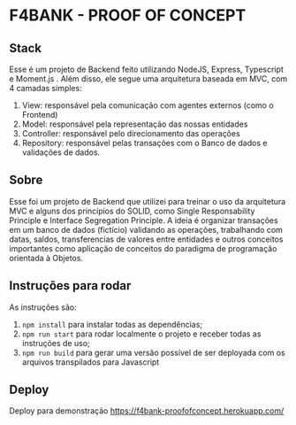 # F4BANK - PROOF OF CONCEPT

## Stack

Esse é um projeto de Backend feito utilizando NodeJS, Express, Typescript e Moment.js
. Além disso, ele segue uma arquitetura baseada em MVC, com 4 camadas
simples:

1. View: responsável pela comunicação com agentes externos
   (como o Frontend)
1. Model: responsável pela representação das nossas entidades
1. Controller: responsável pelo direcionamento das operações
1. Repository: responsável pelas transações com o Banco de dados e validações de dados.

## Sobre

Esse foi um projeto de Backend que utilizei para treinar o uso da arquitetura MVC e alguns dos princípios do SOLID, como Single Responsability Principle e Interface Segregation Principle.
A ideia é organizar transações em um banco de dados (fictício) validando as operações, trabalhando com datas, saldos, transferencias de valores entre entidades e outros conceitos importantes como aplicação de conceitos do paradigma de programação orientada à Objetos.

## Instruções para rodar

As instruções são:

1. `npm install` para instalar todas as dependências;
1. `npm run start` para rodar localmente o projeto e receber todas as instruções de uso;
1. `npm run build` para gerar uma versão possível de ser deployada com
   os arquivos transpilados para Javascript
## Deploy

Deploy para demonstração
https://f4bank-proofofconcept.herokuapp.com/
